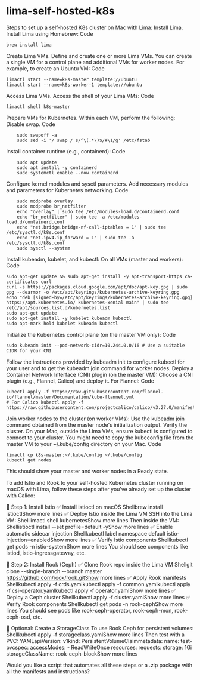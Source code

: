 # lima-self-hosted-k8s

Steps to set up a self-hosted K8s cluster on Mac with Lima:
Install Lima.
Install Lima using Homebrew:
Code

    brew install lima
Create Lima VMs.
Define and create one or more Lima VMs. You can create a single VM for a control plane and additional VMs for worker nodes. For example, to create an Ubuntu VM:
Code

    limactl start --name=k8s-master template://ubuntu
    limactl start --name=k8s-worker-1 template://ubuntu
Access Lima VMs.
Access the shell of your Lima VMs:
Code

    limactl shell k8s-master
Prepare VMs for Kubernetes.
Within each VM, perform the following: Disable swap.
Code

        sudo swapoff -a
        sudo sed -i '/ swap / s/^\(.*\)$/#\1/g' /etc/fstab
Install container runtime (e.g., containerd):
Code

        sudo apt update
        sudo apt install -y containerd
        sudo systemctl enable --now containerd
Configure kernel modules and sysctl parameters.
Add necessary modules and parameters for Kubernetes networking.
Code

        sudo modprobe overlay
        sudo modprobe br_netfilter
        echo "overlay" | sudo tee /etc/modules-load.d/containerd.conf
        echo "br_netfilter" | sudo tee -a /etc/modules-load.d/containerd.conf
        echo "net.bridge.bridge-nf-call-iptables = 1" | sudo tee /etc/sysctl.d/k8s.conf
        echo "net.ipv4.ip_forward = 1" | sudo tee -a /etc/sysctl.d/k8s.conf
        sudo sysctl --system
Install kubeadm, kubelet, and kubectl:
On all VMs (master and workers):
Code

    sudo apt-get update && sudo apt-get install -y apt-transport-https ca-certificates curl
    curl -s https://packages.cloud.google.com/apt/doc/apt-key.gpg | sudo gpg --dearmor -o /etc/apt/keyrings/kubernetes-archive-keyring.gpg
    echo "deb [signed-by=/etc/apt/keyrings/kubernetes-archive-keyring.gpg] https://apt.kubernetes.io/ kubernetes-xenial main" | sudo tee /etc/apt/sources.list.d/kubernetes.list
    sudo apt-get update
    sudo apt-get install -y kubelet kubeadm kubectl
    sudo apt-mark hold kubelet kubeadm kubectl
Initialize the Kubernetes control plane (on the master VM only):
Code

    sudo kubeadm init --pod-network-cidr=10.244.0.0/16 # Use a suitable CIDR for your CNI
Follow the instructions provided by kubeadm init to configure kubectl for your user and to get the kubeadm join command for worker nodes.
Deploy a Container Network Interface (CNI) plugin (on the master VM):
Choose a CNI plugin (e.g., Flannel, Calico) and deploy it. For Flannel:
Code

    kubectl apply -f https://raw.githubusercontent.com/flannel-io/flannel/master/Documentation/kube-flannel.yml
    # For Calico kubectl apply -f https://raw.githubusercontent.com/projectcalico/calico/v3.27.0/manifests/calico.yaml
Join worker nodes to the cluster (on worker VMs):
Use the kubeadm join command obtained from the master node's initialization output. Verify the cluster.
On your Mac, outside the Lima VMs, ensure kubectl is configured to connect to your cluster. You might need to copy the kubeconfig file from the master VM to your ~/.kube/config directory on your Mac.
Code

    limactl cp k8s-master:~/.kube/config ~/.kube/config
    kubectl get nodes
This should show your master and worker nodes in a Ready state.


To add Istio and Rook to your self-hosted Kubernetes cluster running on macOS with Lima, follow these steps after you've already set up the cluster with Calico:

🧩 Step 1: Install Istio
✅ Install istioctl on macOS
Shellbrew install istioctlShow more lines
✅ Deploy Istio inside the Lima VM
SSH into the Lima VM:
Shelllimactl shell kubernetesShow more lines
Then inside the VM:
Shellistioctl install --set profile=default -yShow more lines
✅ Enable automatic sidecar injection
Shellkubectl label namespace default istio-injection=enabledShow more lines
✅ Verify Istio components
Shellkubectl get pods -n istio-systemShow more lines
You should see components like istiod, istio-ingressgateway, etc.

🧩 Step 2: Install Rook (Ceph)
✅ Clone Rook repo inside the Lima VM
Shellgit clone --single-branch --branch master https://github.com/rook/rook.gitShow more lines
✅ Apply Rook manifests
Shellkubectl apply -f crds.yamlkubectl apply -f common.yamlkubectl apply -f csi-operator.yamlkubectl apply -f operator.yamlShow more lines
✅ Deploy a Ceph cluster
Shellkubectl apply -f cluster.yamlShow more lines
✅ Verify Rook components
Shellkubectl get pods -n rook-cephShow more lines
You should see pods like rook-ceph-operator, rook-ceph-mon, rook-ceph-osd, etc.

🧪 Optional: Create a StorageClass
To use Rook Ceph for persistent volumes:
Shellkubectl apply -f storageclass.yamlShow more lines
Then test with a PVC:
YAMLapiVersion: v1kind: PersistentVolumeClaimmetadata:  name: test-pvcspec:  accessModes:    - ReadWriteOnce  resources:    requests:      storage: 1Gi  storageClassName: rook-ceph-blockShow more lines

Would you like a script that automates all these steps or a .zip package with all the manifests and instructions?
